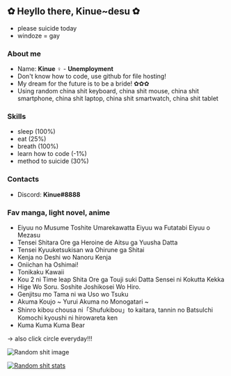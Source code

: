 ## ✿ Heyllo there, Kinue~desu ✿
- please suicide today
- windoze = gay

### About me
- Name: **Kinue** ♀ - **Unemployment**
- Don't know how to code, use github for file hosting!
- My dream for the future is to be a bride! ✿✿✿
- Using random china shit keyboard, china shit mouse, china shit smartphone, china shit laptop, china shit smartwatch, china shit tablet

### Skills
- sleep (100%)
- eat (25%)
- breath (100%)
- learn how to code (-1%)
- method to suicide (30%)

### Contacts
- Discord: **Kinue#8888**

### Fav manga, light novel, anime
- Eiyuu no Musume Toshite Umarekawatta Eiyuu wa Futatabi Eiyuu o Mezasu
- Tensei Shitara Ore ga Heroine de Aitsu ga Yuusha Datta
- Tensei Kyuuketsukisan wa Ohirune ga Shitai
- Kenja no Deshi wo Nanoru Kenja
- Oniichan ha Oshimai!
- Tonikaku Kawaii
- Kou 2 ni Time leap Shita Ore ga Touji suki Datta Sensei ni Kokutta Kekka
- Hige Wo Soru. Soshite Joshikosei Wo Hiro.
- Genjitsu mo Tama ni wa Uso wo Tsuku
- Akuma Koujo ~ Yurui Akuma no Monogatari ~
- Shinro kibou chousa ni「Shufukibou」to kaitara, tannin no BatsuIchi Komochi kyoushi ni hirowareta ken
- Kuma Kuma Kuma Bear

-> also click circle everyday!!!

![Random shit image](https://omg.pls-dont-arrest.me/i/ygkj2xyt.jpg)

[![Random shit stats](https://github-readme-stats.vercel.app/api?username=kinue72&show_icons=true&theme=dracula)](https://github.com/anuraghazra/github-readme-stats)
